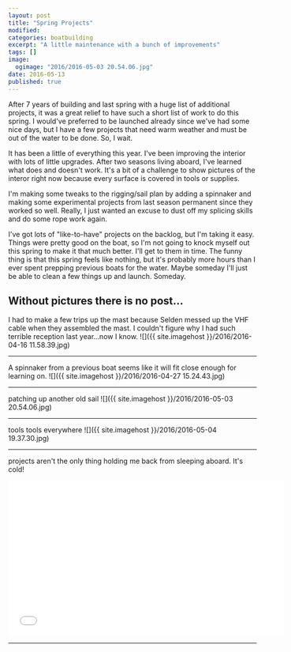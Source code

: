 ```yaml
---
layout: post
title: "Spring Projects"
modified:
categories: boatbuilding
excerpt: "A little maintenance with a bunch of improvements"
tags: []
image:
  ogimage: "2016/2016-05-03 20.54.06.jpg"
date: 2016-05-13
published: true
---
```


After 7 years of building and last spring with a huge list of additional projects, it was a great relief to have such a short list of work to do this spring. I would've preferred to be launched already since we've had some nice days, but I have a few projects that need warm weather and must be out of the water to be done. So, I wait. 

It has been a little of everything this year. I've been improving the interior with lots of little upgrades. After two seasons living aboard, I've learned what does and doesn't work. It's a bit of a challenge to show pictures of the interor right now because every surface is covered in tools or supplies.

I'm making some tweaks to the rigging/sail plan by adding a spinnaker and making some experimental projects from last season permanent since they worked so well. Really, I just wanted an excuse to dust off my splicing skills and do some rope work again.

I've got lots of "like-to-have" projects on the backlog, but I'm taking it easy. Things were pretty good on the boat, so I'm not going to knock myself out this spring to make it that much better. I'll get to them in time. The funny thing is that this spring feels like nothing, but it's probably more hours than I ever spent prepping previous boats for the water. Maybe someday I'll just be able to clean a few things up and launch. Someday. 

Without pictures there is no post...
----------

I had to make a few trips up the mast because Selden messed up the VHF cable when they assembled the mast. I couldn't figure why I had such terrible reception last year...now I know.
![]({{ site.imagehost }}/2016/2016-04-16 11.58.39.jpg)

---------

A spinnaker from a previous boat seems like it will fit close enough for learning on.
![]({{ site.imagehost }}/2016/2016-04-27 15.24.43.jpg)

---------

patching up another old sail
![]({{ site.imagehost }}/2016/2016-05-03 20.54.06.jpg)

---------

tools tools everywhere
![]({{ site.imagehost }}/2016/2016-05-04 19.37.30.jpg)

----------

projects aren't the only thing holding me back from sleeping aboard. It's cold!

<iframe width="560" height="315" src="//www.youtube.com/embed/r1uVKpnleh8" frameborder="0"> </iframe>



   

-----
